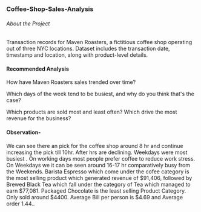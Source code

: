 ### Coffee-Shop-Sales-Analysis
###### About the Project
Transaction records for Maven Roasters, a fictitious coffee shop operating out of three NYC locations. Dataset includes the transaction date, timestamp and location, along with product-level details.

#### Recommended Analysis
How have Maven Roasters sales trended over time?

Which days of the week tend to be busiest, and why do you think that's the case?

Which products are sold most and least often? Which drive the most revenue for the business?

#### Observation-
We can see there an pick for the coffee shop around 8 hr and continue increasing the pick till 10hr. After hrs are declining.
Weekdays were most busiest . On working days most people prefer coffee to reduce work stress. On Weekdays we it can be seen around 16-17 hr comparatively busy from the Weekends.
Barista Espresso which come under the cofee category is the most selling product which generated revenue of $91,406, followed by Brewed Black Tea which fall under the category of Tea which managed to earn $77,081.
Packaged Chocolate is the least selling Product Category. Only sold around $4400.
Average Bill per person is $4.69 and Average order 1.44..
